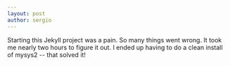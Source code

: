 ```yaml
---
layout: post
author: sergio
---
```


Starting this Jekyll project was a pain. So many things went wrong. It took me nearly two hours to figure it out. I ended up having to do a clean install of mysys2 -- that solved it!